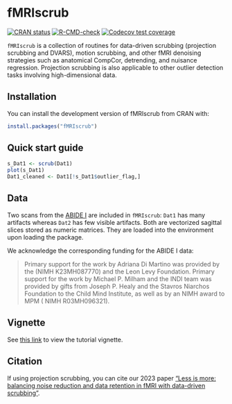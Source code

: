 
<!-- README.md is generated from README.Rmd. Please edit that file -->

# fMRIscrub

<!-- badges: start -->

[![CRAN
status](https://www.r-pkg.org/badges/version/fMRIscrub)](https://cran.r-project.org/package=fMRIscrub)
[![R-CMD-check](https://github.com/mandymejia/fMRIscrub/workflows/R-CMD-check/badge.svg)](https://github.com/mandymejia/fMRIscrub/actions)
[![Codecov test
coverage](https://codecov.io/gh/mandymejia/fMRIscrub/branch/master/graph/badge.svg)](https://app.codecov.io/gh/mandymejia/fMRIscrub?branch=master)
<!-- badges: end -->

`fMRIscrub` is a collection of routines for data-driven scrubbing
(projection scrubbing and DVARS), motion scrubbing, and other fMRI
denoising strategies such as anatomical CompCor, detrending, and
nuisance regression. Projection scrubbing is also applicable to other
outlier detection tasks involving high-dimensional data.

## Installation

You can install the development version of fMRIscrub from CRAN with:

``` r
install.packages("fMRIscrub")
```

## Quick start guide

``` r
s_Dat1 <- scrub(Dat1)
plot(s_Dat1)
Dat1_cleaned <- Dat1[!s_Dat1$outlier_flag,]
```

## Data

Two scans from the [ABIDE
I](http://fcon_1000.projects.nitrc.org/indi/abide/abide_I.html) are
included in `fMRIscrub`: `Dat1` has many artifacts whereas `Dat2` has
few visible artifacts. Both are vectorized sagittal slices stored as
numeric matrices. They are loaded into the environment upon loading the
package.

We acknowledge the corresponding funding for the ABIDE I data:

> Primary support for the work by Adriana Di Martino was provided by the
> (NIMH K23MH087770) and the Leon Levy Foundation. Primary support for
> the work by Michael P. Milham and the INDI team was provided by gifts
> from Joseph P. Healy and the Stavros Niarchos Foundation to the Child
> Mind Institute, as well as by an NIMH award to MPM ( NIMH
> R03MH096321).

## Vignette

See [this
link](https://github.com/mandymejia/fMRIscrub/blob/master/vignettes/projection_scrubbing.rmd)
to view the tutorial vignette.

## Citation

If using projection scrubbing, you can cite our 2023 paper [“Less is
more: balancing noise reduction and data retention in fMRI with
data-driven
scrubbing”](https://doi.org/10.1016/j.neuroimage.2023.119972).
